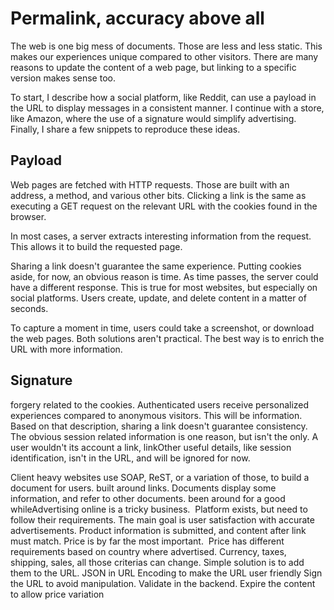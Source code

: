 # Permalink, accuracy above all
The web is one big mess of documents. Those are less and less static. This makes our experiences unique compared to other visitors. There are many reasons to update the content of a web page, but linking to a specific version makes sense too.

To start, I describe how a social platform, like Reddit, can use a payload in the URL to display messages in a consistent manner. I continue with a store, like Amazon, where the use of a signature would simplify advertising. Finally, I share a few snippets to reproduce these ideas.

## Payload
Web pages are fetched with HTTP requests. Those are built with an address, a method, and various other bits. Clicking a link is the same as executing a GET request on the relevant URL with the cookies found in the browser.

In most cases, a server extracts interesting information from the request. This allows it to build the requested page.

Sharing a link doesn't guarantee the same experience. Putting cookies aside, for now, an obvious reason is time. As time passes, the server could have a different response. This is true for most websites, but especially on social platforms. Users create, update, and delete content in a matter of seconds.

To capture a moment in time, users could take a screenshot, or download the web pages. Both solutions aren't practical. The best way is to enrich the URL with more information.

## Signature

forgery related to the cookies. Authenticated users receive personalized experiences compared to anonymous visitors. This will be information. Based on that description, sharing a link doesn't guarantee consistency. The obvious session related information is one reason, but isn't the only. A user wouldn't its account a link, linkOther useful details, like session identification, isn't in the URL, and will be ignored for now.


Client heavy websites use SOAP, ReST, or a variation of those, to build a document for users.
built around links. Documents display some information, and refer to other documents. been around for a good whileAdvertising online is a tricky business. 
Platform exists, but need to follow their requirements.
The main goal is user satisfaction with accurate advertisements.
Product information is submitted, and content after link must match. Price is by far the most important. 
Price has different requirements based on country where advertised. Currency, taxes, shipping, sales, all those criterias can change. Simple solution is to add them to the URL.
JSON in URL
Encoding to make the URL user friendly
Sign the URL to avoid manipulation. Validate in the backend.
Expire the content to allow price variation
